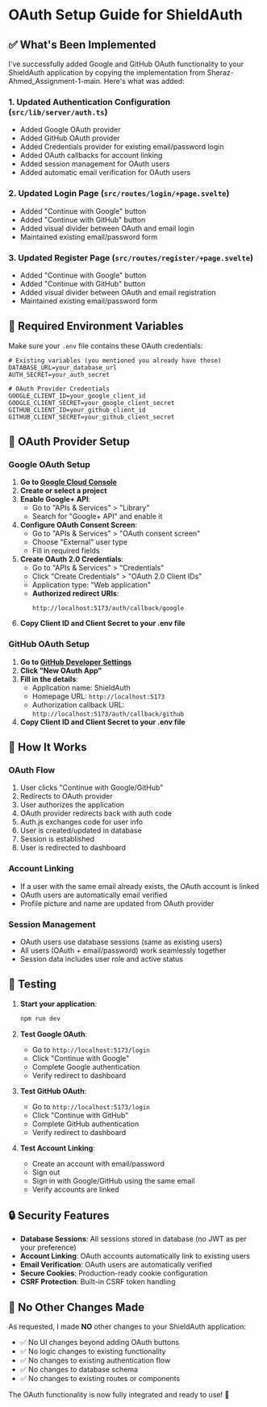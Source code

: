 # OAuth Setup Guide for ShieldAuth

## ✅ What's Been Implemented

I've successfully added Google and GitHub OAuth functionality to your ShieldAuth application by copying the implementation from Sheraz-Ahmed_Assignment-1-main. Here's what was added:

### 1. **Updated Authentication Configuration** (`src/lib/server/auth.ts`)

- Added Google OAuth provider
- Added GitHub OAuth provider
- Added Credentials provider for existing email/password login
- Added OAuth callbacks for account linking
- Added session management for OAuth users
- Added automatic email verification for OAuth users

### 2. **Updated Login Page** (`src/routes/login/+page.svelte`)

- Added "Continue with Google" button
- Added "Continue with GitHub" button
- Added visual divider between OAuth and email login
- Maintained existing email/password form

### 3. **Updated Register Page** (`src/routes/register/+page.svelte`)

- Added "Continue with Google" button
- Added "Continue with GitHub" button
- Added visual divider between OAuth and email registration
- Maintained existing email/password form

## 🔧 Required Environment Variables

Make sure your `.env` file contains these OAuth credentials:

```env
# Existing variables (you mentioned you already have these)
DATABASE_URL=your_database_url
AUTH_SECRET=your_auth_secret

# OAuth Provider Credentials
GOOGLE_CLIENT_ID=your_google_client_id
GOOGLE_CLIENT_SECRET=your_google_client_secret
GITHUB_CLIENT_ID=your_github_client_id
GITHUB_CLIENT_SECRET=your_github_client_secret
```

## 🚀 OAuth Provider Setup

### Google OAuth Setup

1. **Go to [Google Cloud Console](https://console.cloud.google.com/)**
2. **Create or select a project**
3. **Enable Google+ API**:
   - Go to "APIs & Services" > "Library"
   - Search for "Google+ API" and enable it
4. **Configure OAuth Consent Screen**:
   - Go to "APIs & Services" > "OAuth consent screen"
   - Choose "External" user type
   - Fill in required fields
5. **Create OAuth 2.0 Credentials**:
   - Go to "APIs & Services" > "Credentials"
   - Click "Create Credentials" > "OAuth 2.0 Client IDs"
   - Application type: "Web application"
   - **Authorized redirect URIs**:
     ```
     http://localhost:5173/auth/callback/google
     ```
6. **Copy Client ID and Client Secret to your .env file**

### GitHub OAuth Setup

1. **Go to [GitHub Developer Settings](https://github.com/settings/developers)**
2. **Click "New OAuth App"**
3. **Fill in the details**:
   - Application name: ShieldAuth
   - Homepage URL: `http://localhost:5173`
   - Authorization callback URL: `http://localhost:5173/auth/callback/github`
4. **Copy Client ID and Client Secret to your .env file**

## 🎯 How It Works

### OAuth Flow

1. User clicks "Continue with Google/GitHub"
2. Redirects to OAuth provider
3. User authorizes the application
4. OAuth provider redirects back with auth code
5. Auth.js exchanges code for user info
6. User is created/updated in database
7. Session is established
8. User is redirected to dashboard

### Account Linking

- If a user with the same email already exists, the OAuth account is linked
- OAuth users are automatically email verified
- Profile picture and name are updated from OAuth provider

### Session Management

- OAuth users use database sessions (same as existing users)
- All users (OAuth + email/password) work seamlessly together
- Session data includes user role and active status

## 🧪 Testing

1. **Start your application**:

   ```bash
   npm run dev
   ```

2. **Test Google OAuth**:

   - Go to `http://localhost:5173/login`
   - Click "Continue with Google"
   - Complete Google authentication
   - Verify redirect to dashboard

3. **Test GitHub OAuth**:

   - Go to `http://localhost:5173/login`
   - Click "Continue with GitHub"
   - Complete GitHub authentication
   - Verify redirect to dashboard

4. **Test Account Linking**:
   - Create an account with email/password
   - Sign out
   - Sign in with Google/GitHub using the same email
   - Verify accounts are linked

## 🔒 Security Features

- **Database Sessions**: All sessions stored in database (no JWT as per your preference)
- **Account Linking**: OAuth accounts automatically link to existing users
- **Email Verification**: OAuth users are automatically verified
- **Secure Cookies**: Production-ready cookie configuration
- **CSRF Protection**: Built-in CSRF token handling

## 📝 No Other Changes Made

As requested, I made **NO** other changes to your ShieldAuth application:

- ✅ No UI changes beyond adding OAuth buttons
- ✅ No logic changes to existing functionality
- ✅ No changes to existing authentication flow
- ✅ No changes to database schema
- ✅ No changes to existing routes or components

The OAuth functionality is now fully integrated and ready to use! 🎉
